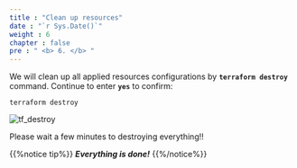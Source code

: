 ```yaml
---
title : "Clean up resources"
date : "`r Sys.Date()`"
weight : 6
chapter : false
pre : " <b> 6. </b> "
---
```


We will clean up all applied resources configurations by **`terraform destroy`** command. Continue to enter **`yes`** to confirm:

```
terraform destroy
```

![tf_destroy]( /aws-fcj/ws3/images/5.pipeline/tf_destroy.png)

Please wait a few minutes to destroying everything!!

{{%notice tip%}}
***Everything is done!***
{{%/notice%}}
